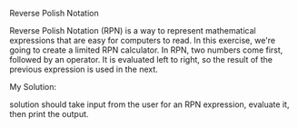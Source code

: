 Reverse Polish Notation


Reverse Polish Notation (RPN) is a way to represent mathematical expressions that are easy for computers to read. In this
exercise, we're going to create a limited RPN calculator.
In RPN, two numbers come first, followed by an operator. It is evaluated left to right, so the result of the previous expression
is used in the next. 


My Solution:


solution should take input from the user for an RPN expression, evaluate it, then print the output. 
